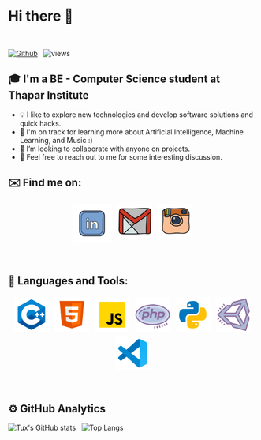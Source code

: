 # Hi there 👋 
<br />

[![Github](https://img.shields.io/github/followers/TuxMiester?label=Follow&style=social)](https://github.com/TuxMiester) &nbsp; ![views](https://komarev.com/ghpvc/?username=TuxMiester)

## 🎓 I'm a BE - Computer Science student at Thapar Institute

* 💡   I like to explore new technologies and develop software solutions and quick hacks.
* 🌱  I'm on track for learning more about Artificial Intelligence, Machine Learning, and Music :)
* 👯  I’m looking to collaborate with anyone on projects.
* 💬  Feel free to reach out to me for some interesting discussion.

## ✉️ Find me on:

<p align="center">
 <a href="https://linkedin.com/in/takshpreetsingh"><img src="lld2.png" alt="LinkedIn" height="80" style="vertical-align:top; margin:4px"></a>
 <a href="mailto:starknet87@gmail.com"> <img src="gmail.png" alt="" height="70" style="vertical-align:top; margin:4px"></a>
 <a href="https://instagram.com/_.t.u.x.__"> <img src="insta.png" alt="Python" height="70" style="vertical-align:top; margin:4px"></a>
</p>

<br />

## 🧰 Languages and Tools:
<p align="center">
<img src="cpp.png" alt="CPP" height="70" style="vertical-align:top; margin:4px">
<img src="html.png" alt="HTML" height="70" style="vertical-align:top; margin:4px">
<img src="js.png" alt="JS" height="70" style="vertical-align:top; margin:4px">
<img src="php.png" alt="PHP" height="70" style="vertical-align:top; margin:4px">
<img src="py.png" alt="PYTHON" height="70" style="vertical-align:top; margin:4px">
<img src="unity.png" alt="UNITY" height="70" style="vertical-align:top; margin:4px">
<img src="vs.png" alt="Visual Studio" height="70" style="vertical-align:top; margin:4px">
</p>

<br />

## ⚙️  GitHub Analytics

![Tux's GitHub stats](https://github-readme-stats.vercel.app/api?username=TuxMiester&theme=dark&show_icons=true) &nbsp; ![Top Langs](https://github-readme-stats.vercel.app/api/top-langs/?username=TuxMiester&theme=dark)

